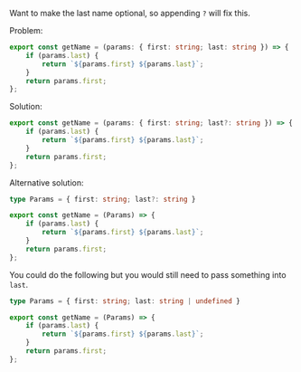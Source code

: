 Want to make the last name optional, so appending `?` will fix this. 

Problem:

```ts
export const getName = (params: { first: string; last: string }) => {
	if (params.last) {
		return `${params.first} ${params.last}`;
	}
	return params.first;
};
```

Solution:

```ts
export const getName = (params: { first: string; last?: string }) => {
	if (params.last) {
		return `${params.first} ${params.last}`;
	}
	return params.first;
};
```

Alternative solution:

```ts
type Params = { first: string; last?: string }

export const getName = (Params) => {
	if (params.last) {
		return `${params.first} ${params.last}`;
	}
	return params.first;
};
```

You could do the following but you would still need to pass something into `last`. 

```ts
type Params = { first: string; last: string | undefined }

export const getName = (Params) => {
	if (params.last) {
		return `${params.first} ${params.last}`;
	}
	return params.first;
};
```